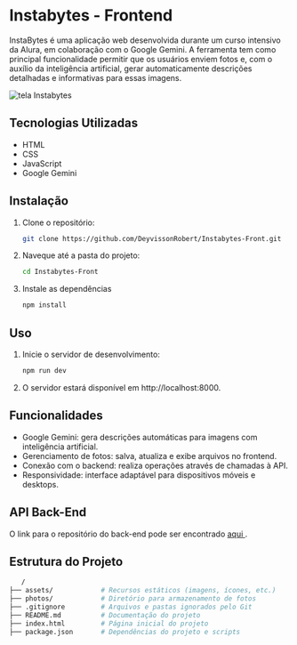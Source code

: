 # Instabytes - Frontend
InstaBytes é uma aplicação web desenvolvida durante um curso intensivo da Alura, em colaboração com o Google Gemini. A ferramenta tem como principal funcionalidade permitir que os usuários enviem fotos e, com o auxílio da inteligência artificial, gerar automaticamente descrições detalhadas e informativas para essas imagens.

![tela Instabytes](https://github.com/DeyvissonRobert/Instabytes-Back/blob/main/uploads/InstaBytes.png)

## Tecnologias Utilizadas
* HTML
* CSS
* JavaScript
* Google Gemini

## Instalação
1. Clone o repositório:
   ```sh
   git clone https://github.com/DeyvissonRobert/Instabytes-Front.git

2. Naveque até a pasta do projeto: 
    ```sh
    cd Instabytes-Front

3. Instale as dependências 
    ```sh
    npm install

## Uso

1. Inicie o servidor de desenvolvimento:
   ```sh
   npm run dev

2. O servidor estará disponível em http://localhost:8000.

## Funcionalidades
* Google Gemini: gera descrições automáticas para imagens com inteligência artificial.
* Gerenciamento de fotos: salva, atualiza e exibe arquivos no frontend.
* Conexão com o backend: realiza operações através de chamadas à API.
* Responsividade: interface adaptável para dispositivos móveis e desktops.

## API Back-End
O link para o repositório do back-end pode ser encontrado  <a href="https://github.com/DeyvissonRobert/Instabytes-Back" > aqui </a>.

## Estrutura do Projeto
```sh
   /
├── assets/            # Recursos estáticos (imagens, ícones, etc.)
├── photos/            # Diretório para armazenamento de fotos
├── .gitignore         # Arquivos e pastas ignorados pelo Git
├── README.md          # Documentação do projeto
├── index.html         # Página inicial do projeto
├── package.json       # Dependências do projeto e scripts

